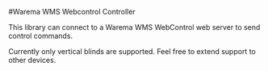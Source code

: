 #Warema WMS Webcontrol Controller

This library can connect to a Warema WMS WebControl web server to send control commands.

Currently only vertical blinds are supported. Feel free to extend support to other devices.  